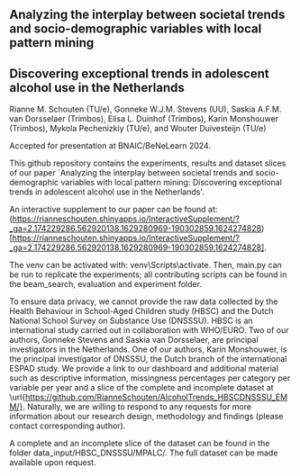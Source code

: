 ## Analyzing the interplay between societal trends and socio-demographic variables with local pattern mining
## Discovering exceptional trends in adolescent alcohol use in the Netherlands

Rianne M. Schouten (TU/e), Gonneke W.J.M. Stevens (UU), Saskia A.F.M. van Dorsselaer (Trimbos), Elisa L. Duinhof (Trimbos), Karin Monshouwer (Trimbos), Mykola Pechenizkiy (TU/e), and Wouter Duivesteijn (TU/e)

Accepted for presentation at BNAIC/BeNeLearn 2024.

This github repository contains the experiments, results and dataset slices of our paper `Analyzing the interplay between societal trends and socio-demographic variables with local pattern mining: Discovering exceptional trends in adolescent alcohol use in the Netherlands'. 

An interactive supplement to our paper can be found at: (https://rianneschouten.shinyapps.io/InteractiveSupplement/?_ga=2.174229286.562920138.1629280969-190302859.1624274828)[https://rianneschouten.shinyapps.io/InteractiveSupplement/?_ga=2.174229286.562920138.1629280969-190302859.1624274828].

The venv can be activated with: venv\Scripts\activate. 
Then, main.py can be run to replicate the experiments; all contributing scripts can be found in the beam_search, evaluation and experiment folder.

To ensure data privacy, we cannot provide the raw data collected by the Health Behaviour in School-Aged Children study (HBSC) and the Dutch National School Survey on Substance Use (DNSSSU). HBSC is an international study carried out in collaboration with WHO/EURO. Two of our authors, Gonneke Stevens and Saskia van Dorsselaer, are principal investigators in the Netherlands. One of our authors, Karin Monshouwer, is the principal investigator of DNSSSU, the Dutch branch of the international ESPAD study. We provide a link to our dashboard and additional material such as descriptive information, missingness percentages per category per variable per year and a slice of the complete and incomplete dataset at \url{https://github.com/RianneSchouten/AlcoholTrends_HBSCDNSSSU_EMM/}. Naturally, we are willing to respond to any requests for more information about our research design, methodology and findings (please contact corresponding author).

A complete and an incomplete slice of the dataset can be found in the folder data_input/HBSC_DNSSSU/MPALC/. The full dataset can be made available upon request. 

